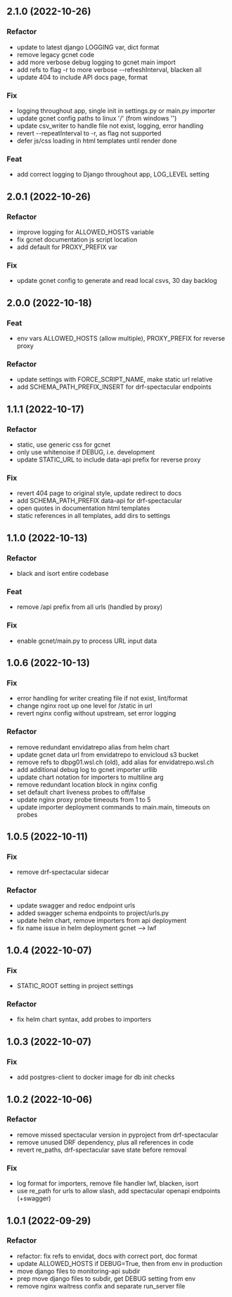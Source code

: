 ## 2.1.0 (2022-10-26)

### Refactor

- update to latest django LOGGING var, dict format
- remove legacy gcnet code
- add more verbose debug logging to gcnet main import
- add refs to flag -r to more verbose --refreshInterval, blacken all
- update 404 to include API docs page, format

### Fix

- logging throughout app, single init in settings.py or main.py importer
- update gcnet config paths to linux '/' (from windows '\')
- update csv_writer to handle file not exist, logging, error handling
- revert --repeatInterval to -r, as flag not supported
- defer js/css loading in html templates until render done

### Feat

- add correct logging to Django throughout app, LOG_LEVEL setting

## 2.0.1 (2022-10-26)

### Refactor

- improve logging for ALLOWED_HOSTS variable
- fix gcnet documentation js script location
- add default for PROXY_PREFIX var

### Fix

- update gcnet config to generate and read local csvs, 30 day backlog

## 2.0.0 (2022-10-18)

### Feat

- env vars ALLOWED_HOSTS (allow multiple), PROXY_PREFIX for reverse proxy

### Refactor

- update settings with FORCE_SCRIPT_NAME, make static url relative
- add SCHEMA_PATH_PREFIX_INSERT for drf-spectacular endpoints

## 1.1.1 (2022-10-17)

### Refactor

- static, use generic css for gcnet
- only use whitenoise if DEBUG, i.e. development
- update STATIC_URL to include data-api prefix for reverse proxy

### Fix

- revert 404 page to original style, update redirect to docs
- add SCHEMA_PATH_PREFIX data-api for drf-spectacular
- open quotes in documentation html templates
- static references in all templates, add dirs to settings

## 1.1.0 (2022-10-13)

### Refactor

- black and isort entire codebase

### Feat

- remove /api prefix from all urls (handled by proxy)

### Fix

- enable gcnet/main.py to process URL input data

## 1.0.6 (2022-10-13)

### Fix

- error handling for writer creating file if not exist, lint/format
- change nginx root up one level for /static in url
- revert nginx config without upstream, set error logging

### Refactor

- remove redundant envidatrepo alias from helm chart
- update gcnet data url from envidatrepo to envicloud s3 bucket
- remove refs to dbpg01.wsl.ch (old), add alias for envidatrepo.wsl.ch
- add additional debug log to gcnet importer urllib
- update chart notation for importers to multiline arg
- remove redundant location block in nginx config
- set default chart liveness probes to off/false
- update nginx proxy probe timeouts from 1 to 5
- update importer deployment commands to main.main, timeouts on probes

## 1.0.5 (2022-10-11)

### Fix

- remove drf-spectacular sidecar

### Refactor

- update swagger and redoc endpoint urls
- added swagger schema endpoints to project/urls.py
- update helm chart, remove importers from api deployment
- fix name issue in helm deployment gcnet --> lwf

## 1.0.4 (2022-10-07)

### Fix

- STATIC_ROOT setting in project settings

### Refactor

- fix helm chart syntax, add probes to importers

## 1.0.3 (2022-10-07)

### Fix

- add postgres-client to docker image for db init checks

## 1.0.2 (2022-10-06)

### Refactor

- remove missed spectacular version in pyproject from drf-spectacular
- remove unused DRF dependency, plus all references in code
- revert re_paths, drf-spectacular save state before removal

### Fix

- log format for importers, remove file handler lwf, blacken, isort
- use re_path for urls to allow slash, add spectacular openapi endpoints (+swagger)

## 1.0.1 (2022-09-29)

### Refactor

- refactor: fix refs to envidat, docs with correct port, doc format
- update ALLOWED_HOSTS if DEBUG=True, then from env in production
- move django files to monitoring-api subdir
- prep move django files to subdir, get DEBUG setting from env
- remove nginx waitress confix and separate run_server file
